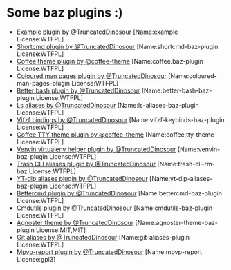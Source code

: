 # Some baz plugins :)

-   [Example plugin by @TruncatedDinosour](https://github.com/TruncatedDinosour/baz-example-plugin) [Name:example License:WTFPL]
-   [Shortcmd plugin by @TruncatedDinosour](https://github.com/TruncatedDinosour/shortcmd-baz-plugin) [Name:shortcmd-baz-plugin License:WTFPL]
-   [Coffee theme plugin by @coffee-theme](https://github.com/coffee-theme/coffee.baz-plugin) [Name:coffee.baz-plugin License:WTFPL]
-   [Coloured man pages plugin by @TruncatedDinosour](https://github.com/TruncatedDinosour/coloured-man-pages-plugin) [Name:coloured-man-pages-plugin License:WTFPL]
-   [Better bash plugin by @TruncatedDinosour](https://github.com/TruncatedDinosour/better-bash-baz-plugin) [Name:better-bash-baz-plugin License:WTFPL]
-   [Ls aliases by @TruncatedDinosour](https://github.com/TruncatedDinosour/ls-aliases-baz-plugin) [Name:ls-aliases-baz-plugin License:WTFPL]
-   [Vifzf bindings by @TruncatedDinosour](https://github.com/TruncatedDinosour/vifzf-keybinds-baz-plugin) [Name:vifzf-keybinds-baz-plugin License:WTFPL]
-   [Coffee TTY theme plugin by @coffee-theme](https://github.com/coffee-theme/coffee.tty-theme) [Name:coffee.tty-theme License:WTFPL]
-   [Venvin virtualenv helper plugin by @TruncatedDinosour](https://github.com/TruncatedDinosour/venvin-baz-plugin) [Name:venvin-baz-plugin License:WTFPL]
-   [Trash CLI aliases plugin by @TruncatedDinosour](https://github.com/TruncatedDinosour/trash-cli-rm-baz) [Name:trash-cli-rm-baz License:WTFPL]
-   [YT-dlp aliases plugin by @TruncatedDinosour](https://github.com/TruncatedDinosour/yt-dlp-aliases-baz-plugin) [Name:yt-dlp-aliases-baz-plugin License:WTFPL]
-   [Bettercmd plugin by @TruncatedDinosour](https://github.com/TruncatedDinosour/bettercmd-baz-plugin) [Name:bettercmd-baz-plugin License:WTFPL]
-   [Cmdutils plugin by @TruncatedDinosour](https://github.com/TruncatedDinosour/cmdutils-baz-plugin) [Name:cmdutils-baz-plugin License:WTFPL]
-   [Agnoster theme by @TruncatedDinosour](https://github.com/TruncatedDinosour/agnoster-theme-baz-plugin) [Name:agnoster-theme-baz-plugin License:MIT,MIT]
-   [Git aliases by @TruncatedDinosour](https://github.com/TruncatedDinosour/git-aliases-plugin) [Name:git-aliases-plugin License:WTFPL]
-   [Mpvp-report plugin by @TruncatedDinosour](https://github.com/TruncatedDinosour/mpvp-report) [Name:mpvp-report License:gpl3]
